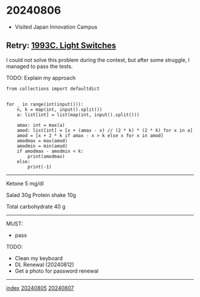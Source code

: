 <head><meta name="viewport" content="width=device-width, initial-scale=1.0, user-scalable=yes" /><meta charset="UTF-8"></head>

# 20240806

- Visited Japan Innovation Campus

## Retry: [1993C. Light Switches](https://codeforces.com/contest/1993/problem/C)

I could not solve this problem during the contest, but after some struggle, I managed to pass the tests.

TODO: Explain my approach

```
from collections import defaultdict


for _ in range(int(input())):
    n, k = map(int, input().split())
    a: list[int] = list(map(int, input().split()))

    amax: int = max(a)
    amod: list[int] = [x + (amax - x) // (2 * k) * (2 * k) for x in a]
    amod = [x + 2 * k if amax - x > k else x for x in amod]
    amodmax = max(amod)
    amodmin = min(amod)
    if amodmax - amodmin < k:
        print(amodmax)
    else:
        print(-1)
```

---

Ketone 5 mg/dl

Salad 30g
Protein shake 10g

Total carbohydrate 40 g

---

MUST:

- pass

TODO:

- Clean my keyboard
- DL Renewal (20240812)
- Get a photo for password renewal

---

[index](../../index.html)
[20240805](20240805.html)
[20240807](20240807.html)
